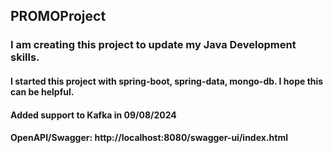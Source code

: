 ## PROMOProject ##

### I am creating this project to update my Java Development skills.
#### I started this project with spring-boot, spring-data, mongo-db. I hope this can be helpful. ##
#### Added support to Kafka in 09/08/2024
#### OpenAPI/Swagger: http://localhost:8080/swagger-ui/index.html
